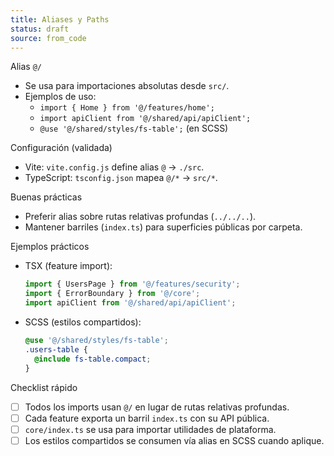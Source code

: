 ```yaml
---
title: Aliases y Paths
status: draft
source: from_code
---
```


Alias `@/`
- Se usa para importaciones absolutas desde `src/`.
- Ejemplos de uso:
  - `import { Home } from '@/features/home';`
  - `import apiClient from '@/shared/api/apiClient';`
  - `@use '@/shared/styles/fs-table';` (en SCSS)

Configuración (validada)
- Vite: `vite.config.js` define alias `@` → `./src`.
- TypeScript: `tsconfig.json` mapea `@/*` → `src/*`.

Buenas prácticas
- Preferir alias sobre rutas relativas profundas (`../../..`).
- Mantener barriles (`index.ts`) para superficies públicas por carpeta.

Ejemplos prácticos
- TSX (feature import):
  ```ts
  import { UsersPage } from '@/features/security';
  import { ErrorBoundary } from '@/core';
  import apiClient from '@/shared/api/apiClient';
  ```
- SCSS (estilos compartidos):
  ```scss
  @use '@/shared/styles/fs-table';
  .users-table {
    @include fs-table.compact;
  }
  ```

Checklist rápido
- [ ] Todos los imports usan `@/` en lugar de rutas relativas profundas.
- [ ] Cada feature exporta un barril `index.ts` con su API pública.
- [ ] `core/index.ts` se usa para importar utilidades de plataforma.
- [ ] Los estilos compartidos se consumen vía alias en SCSS cuando aplique.
